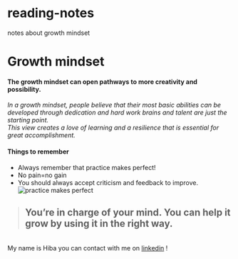 # reading-notes
notes about growth mindset
# Growth mindset
#### **The growth mindset can open pathways to more creativity and possibility.**
_In a growth mindset, people believe that their most basic abilities can be developed through dedication and hard work brains and talent are just the starting point. <br> This view creates a love of learning and a resilience that is essential for great accomplishment._

#### Things to remember  
* Always remember that practice makes perfect!
* No pain=no gain 
* You should always accept criticism and feedback to improve.
![practice makes perfect](https://ih1.redbubble.net/image.834600373.1682/st,small,507x507-pad,600x600,f8f8f8.jpg)

> ## You’re in charge of your mind. You can help it grow by using it in the right way.

<br> My name is Hiba you can contact with me on [linkedin](https://www.linkedin.com/in/hiba-j-salem/) !
